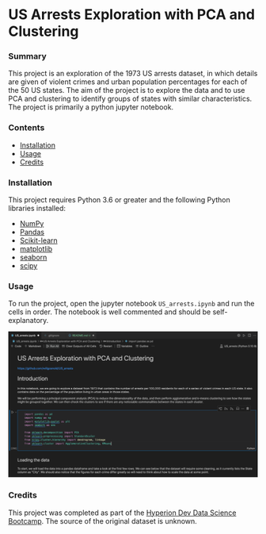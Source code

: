 # US Arrests Exploration with PCA and Clustering

### Summary

This project is an exploration of the 1973 US arrests dataset, in which details are given of violent crimes and urban population percentages for each of the 50 US states. The aim of the project is to explore the data and to use PCA and clustering to identify groups of states with similar characteristics. The project is primarily a python jupyter notebook.

### Contents

- [Installation](#Installation)
- [Usage](#Usage)
- [Credits](#Credits)

### Installation

This project requires Python 3.6 or greater and the following Python libraries installed:

- [NumPy](http://www.numpy.org/)
- [Pandas](http://pandas.pydata.org)
- [Scikit-learn](http://scikit-learn.org/stable/)
- [matplotlib](http://matplotlib.org/)
- [seaborn](https://seaborn.pydata.org/)
- [scipy](https://www.scipy.org/)

### Usage

To run the project, open the jupyter notebook `US_arrests.ipynb` and run the cells in order. The notebook is well commented and should be self-explanatory. 

![Run All](images/US_Arrests_Screen.png)

### Credits

This project was completed as part of the [Hyperion Dev Data Science Bootcamp](https://www.hyperiondev.com/data-science-course). The source of the original dataset is unknown. 